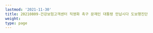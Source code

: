 ```yaml
---
lastmod: '2021-11-30'
title: 20210809-건강보험고객센터 직영화 촉구 문재인 대통령 만납시다 도보행진단
weight: 
type: page
---
```

